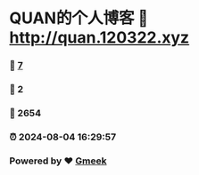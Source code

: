 # QUAN的个人博客 :link: http://quan.120322.xyz 
### :page_facing_up: [7](http://quan.120322.xyz/tag.html) 
### :speech_balloon: 2 
### :hibiscus: 2654 
### :alarm_clock: 2024-08-04 16:29:57 
### Powered by :heart: [Gmeek](https://github.com/Meekdai/Gmeek)
